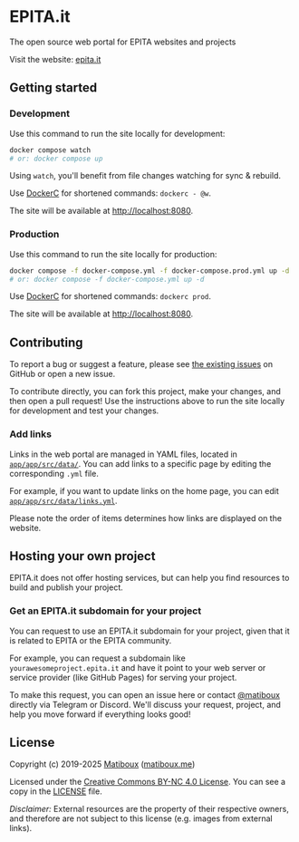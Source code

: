 # EPITA.it

The open source web portal for EPITA websites and projects

Visit the website: [epita.it](https://epita.it/)


## Getting started

### Development

Use this command to run the site locally for development:

```sh
docker compose watch
# or: docker compose up
```

Using `watch`, you'll benefit from file changes watching for sync & rebuild.

Use [DockerC](https://github.com/matiboux/dockerc) for shortened commands: `dockerc - @w`.

The site will be available at [http://localhost:8080](http://localhost:8080).

### Production

Use this command to run the site locally for production:

```sh
docker compose -f docker-compose.yml -f docker-compose.prod.yml up -d
# or: docker compose -f docker-compose.yml up -d
```

Use [DockerC](https://github.com/matiboux/dockerc) for shortened commands: `dockerc prod`.

The site will be available at [http://localhost:8080](http://localhost:8080).


## Contributing

To report a bug or suggest a feature, please see [the existing issues](https://github.com/Epidocs/epita.it/issues) on GitHub or open a new issue.

To contribute directly, you can fork this project, make your changes, and then open a pull request! Use the instructions above to run the site locally for development and test your changes.


### Add links

Links in the web portal are managed in YAML files, located in [`app/app/src/data/`](app/app/src/data/). You can add links to a specific page by editing the corresponding `.yml` file.

For example, if you want to update links on the home page, you can edit [`app/app/src/data/links.yml`](app/app/src/data/links.yml).

Please note the order of items determines how links are displayed on the website.


## Hosting your own project

EPITA.it does not offer hosting services, but can help you find resources to build and publish your project.

### Get an EPITA.it subdomain for your project

You can request to use an EPITA.it subdomain for your project, given that it is related to EPITA or the EPITA community.

For example, you can request a subdomain like `yourawesomeproject.epita.it` and have it point to your web server or service provider (like GitHub Pages) for serving your project.

To make this request, you can open an issue here or contact [@matiboux](https://github.com/matiboux) directly via Telegram or Discord. We'll discuss your request, project, and help you move forward if everything looks good!


## License

Copyright (c) 2019-2025 [Matiboux](https://github.com/matiboux) ([matiboux.me](https://matiboux.me))

Licensed under the [Creative Commons BY-NC 4.0 License](https://creativecommons.org/licenses/by-nc/4.0/). You can see a copy in the [LICENSE](LICENSE) file.

_Disclaimer:_ External resources are the property of their respective owners, and therefore are not subject to this license (e.g. images from external links).
